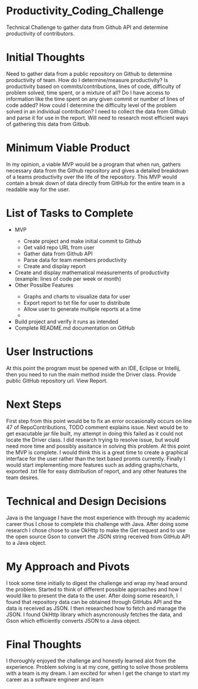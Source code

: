 # Productivity_Coding_Challenge
Technical Challenge to gather data from Github API and determine productivity of contributors.

<h1>Initial Thoughts</h1>
<p>Need to gather data from a public repository on Github to determine productivity of team. How do I determine/measure productivity? Is productivity based on 
commits/contributions, lines of code, difficulty of problem solved, time spent, or a mixture of all? Do I have access to information like the time spent on any 
given commit or number of lines of code added? How could I determine the difficulty level of the problem solved in an individual contribution? I need to collect the data from Github and parse it for use in the report. Will need to research most efficient ways of gathering this data from Gitbub.</P>

<h1>Minimum Viable Product</h1>
<p>In my opinion, a viable MVP would be a program that when run, gathers necessary data from the Github repository and gives a detailed breakdown of a teams 
productivity over the life of the repository. This MVP would contain a break down of data directly from GitHub for the entire team in a readable way for the user.</p>

<h1>List of Tasks to Complete</h1>
<ul>
  <li>MVP</li>
  <ul>
    <li>Create project and make initial commit to Github</li>
    <li>Get valid repo URL from user</li>
    <li>Gather data from Github API</li>
    <li>Parse data for team members productivity</li>
    <li>Create and display report</li>
  </ul>
  <li>Create and display mathematical measurements of productivity (example: lines of code per week or month)</li>
  <li>Other Possilbe Features</li>
  <ul>
    <li>Graphs and charts to visualize data for user</li>
    <li>Export report to txt file for user to distribute</li>
    <li>Allow user to generate multiple reports at a time</li>
    <li></li>
  </ul>
  <li>Build project and verify it runs as intended</li>
  <li>Complete README.md documentation on GitHub</li>
</ul>

<h1>User Instructions</h1>
At this point the program must be opened with an IDE, Eclipse or Intellij, then you need to run the main method inside the Driver class. Provide public GitHub repository url. View Report.

<h1>Next Steps</h1>
First step from this point would be to fix an error occasionally occurs on line 47 of RepoContributions, TODO comment explains issue. Next would be to get exacutable jar file built, my attempt in doing this failed as it could not locate the Driver class. I did research trying to resolve issue, but would need more time and possibly assitance in solving this problem. At this point the MVP is complete. I would think this is a great time to create a graphical interface for the user rather than the text based promts currently. Finally I would start implementing more features such as adding graphs/charts, exported .txt file for easy distribution of report, and any other features the team desires. 

<h1>Technical and Design Decisions</h1>
Java is the language I have the most experience with through my academic career thus I chose to complete this challenge with Java. After doing some research I chose
chose to use OkHttp to make the Get request and to use the open source Gson to convert the JSON string received from GitHub API to a Java object.

<h1>My Approach and Pivots</h1>
<p>I took some time initially to digest the challenge and wrap my head around the problem. Started to think of different possible approaches and how I would like 
to present the data to the user. After doing some research, I found that repository data can be obtained through GitHubs API and the data is received as JSON. I then researched how to fetch and manage the JSON. I found OkHttp library which asyncronously fetches the data, and Gson which efficiently converts JSON to a Java object.</p>

<h1>Final Thoughts</h1>
<p>I thoroughly enjoyed the challenge and honestly learned alot from the experience. Problem solving is at my core, getting to solve those problems with a team is my dream. I am excited for when I get the change to start my career as a software engineer and learn </p>
